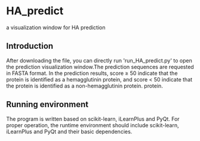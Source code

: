# HA_predict
a visualization window for HA prediction
## Introduction
After downloading the file, you can directly run 'run_HA_predict.py' to open the prediction visualization window.The prediction sequences are requested in FASTA format. In the prediction results, score ≥ 50 indicate that the protein is identified as a hemagglutinin protein, and score < 50 indicate that the protein is identified as a non-hemagglutinin protein. protein.
## Running environment
The program is written based on scikit-learn, iLearnPlus and PyQt. For proper operation, the runtime environment should include scikit-learn, iLearnPlus and PyQt and their basic dependencies.
